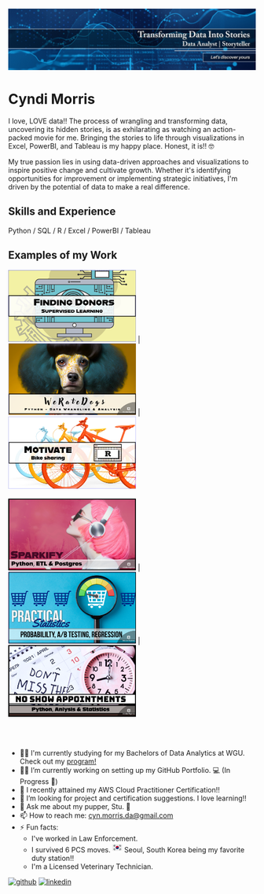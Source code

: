 
[LinkedIn]: https://www.linkedin.com/in/cyndimorris/
[![LinkedIn](https://github.com/CyndiMorris/assets/blob/main/DA_discover2_data_banner.png)][LinkedIn]  

# Cyndi Morris
I love, LOVE data!! The process of wrangling and transforming data, uncovering its hidden stories, is as exhilarating as watching an action-packed movie for me. Bringing the stories to life through visualizations in Excel, PowerBI, and Tableau is my happy place. Honest, it is!! 🤓  

My true passion lies in using data-driven approaches and visualizations to inspire positive change and cultivate growth. Whether it's identifying opportunities for improvement or implementing strategic initiatives, I'm driven by the potential of data to make a real difference.

## Skills and Experience  
Python / SQL / R / Excel / PowerBI / Tableau  

## Examples of my Work  
[<img src="https://github.com/CyndiMorris/assets/blob/main/finding_donors_banner.png" style="width:260px">](https://github.com/CyndiMorris/AnalyticsProjects/tree/main/FindingDonors) | 
[<img src="https://github.com/CyndiMorris/assets/blob/main/weratedogs_banner.png" alt="WeRateDogs" style="width:260px">](https://github.com/CyndiMorris/AnalyticsProjects/tree/main/WeRateDogs) | 
[<img src="https://github.com/CyndiMorris/assets/blob/main/motivate_banner_R.png" alt="Bike Rental Project" style="width:260px">](https://github.com/CyndiMorris/AnalyticsProjects/tree/main/MotivateBikeShare)<br></br>
[<img src="https://github.com/CyndiMorris/assets/blob/main/SparkifyLC.png" alt="Sparkify" style="width:260px">](https://github.com/CyndiMorris/AnalyticsProjects/tree/main/Sparkify) | 
[<img src="https://github.com/CyndiMorris/assets/blob/main/PSBanner.png" alt="Practical Statistics" style="width:260px">](https://github.com/CyndiMorris/AnalyticsProjects/tree/main/PracticalStatistics) | 
[<img src="https://github.com/CyndiMorris/assets/blob/main/NSABanner.png" alt="No Show Appointments" style="width:260px">](https://github.com/CyndiMorris/AnalyticsProjects/tree/main/NoShowAppts)

<br></br>
- 👩‍🎓 I'm currently studying for my Bachelors of Data Analytics at WGU. Check out my [program!](https://www.wgu.edu/online-it-degrees/data-analytics-bachelors-program/program-guide.html)
- 👷‍♀ I’m currently working on setting up my GitHub Portfolio. 💻 (In Progress 🦺)
- 🌱 I recently attained my AWS Cloud Practitioner Certification!!
- 🤔 I’m looking for project and certification suggestions. I love learning!!
- 💬 Ask me about my pupper, Stu. 🐾
- 📫 How to reach me: cyn.morris.da@gmail.com
- ⚡ Fun facts:
  * I've worked in Law Enforcement.
  * I survived 6 PCS moves. <img src='https://github.com/CyndiMorris/assets/blob/main/korean_flg.svg' alt='github' height='20'> Seoul, South Korea being my favorite duty station!! 
  * I'm a Licensed Veterinary Technician.


[<img src='https://cdn.jsdelivr.net/npm/simple-icons@3.0.1/icons/github.svg' alt='github' height='40'>](https://github.com/CyndiMorris)  [<img src='https://cdn.jsdelivr.net/npm/simple-icons@3.0.1/icons/linkedin.svg' alt='linkedin' height='40'>](https://www.linkedin.com/in/cyndimorris/)  
